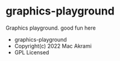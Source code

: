# graphics-playground
Graphics playground. good fun here

* graphics-playground
* Copyright(c) 2022 Mac Akrami
* GPL Licensed
